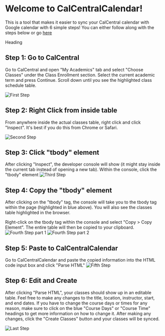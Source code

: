 # Welcome to CalCentralCalendar!

This is a tool that makes it easier to sync your CalCentral calendar with Google calendar with 6 simple steps! You can either follow along with the steps below or go [here](https://imgur.com/a/u5GM9HX)

Heading

## Step 1: Go to CalCentral

Go to CalCentral and open "My Academics" tab and select "Choose Classes" under the Class Enrollment section. Select the current academic term and press Continue. Scroll down until you see the highlighted class schedule table.

![First Step](https://i.imgur.com/888XgsO.jpg)

## Step 2: Right Click from inside table
From anywhere inside the actual classes table, right click and click "Inspect". It's best if you do this from Chrome or Safari.

![Second Step](https://i.imgur.com/MQuCY9S.jpg)
## Step 3: Click "tbody" element 
After clicking "Inspect", the developer console will show (it might stay inside the current tab instead of opening a new tab). Within the console, click the "tbody" element
![Third Step](https://i.imgur.com/RPyak4u.png)

## Step 4: Copy the "tbody" element 
After clicking on the "tbody" tag, the console will take you to the tbody tag within the page (highlighted in blue above). You will also see the classes table highlighted in the browser. 

Right-click on the tbody tag within the console and select "Copy > Copy Element". The entire table will then be copied to your clipboard.
![Fourth Step part 1](https://i.imgur.com/7KhIVAD.png)
![Fourth Step part 2](https://i.imgur.com/bUWN08g.png)
## Step 5: Paste to CalCentralCalendar
Go to CalCentralCalendar and paste the copied information into the HTML code input box and click "Parse HTML"
![Fifth Step](https://i.imgur.com/0uzgHO4.png)
## Step 6: Edit and Create
After clicking "Parse HTML", your classes should show up in an editable table. Feel free to make any changes to the title, location, instructor, start, and end dates. If you have to change the course days or times for any reason, make sure to click on the blue "Course Days" or "Course Time" headings to get more information on how to change it. After making any changes, click the "Create Classes" button and your classes will be synced. 

![Last Step](https://i.imgur.com/lGsJlip.png)